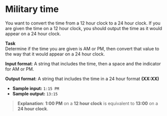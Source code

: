 # Military time

You want to convert the time from a 12 hour clock to a 24 hour clock. If you are given the time on a 12 hour clock, you should output the time as it would appear on a 24 hour clock.   
 
**Task**   
Determine if the time you are given is AM or PM, then convert that value to the way that it would appear on a 24 hour clock. 
 
**Input format**: A string that includes the time, then a space and the indicator for AM or PM. 
 
**Output format**: A string that includes the time in a 24 hour format **(XX:XX)**
 
- **Sample input:** `1:15 PM` 
- **Sample output:** `13:15`

>**Explanation**: **1:00 PM** on a **12 hour clock** is equivalent to **13:00** on a **24 hour clock**.